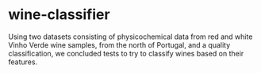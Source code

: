 # wine-classifier
Using two datasets consisting of physicochemical data from red and white Vinho Verde wine samples, from the north of Portugal, and a quality classification, we concluded tests to try to classify wines based on their features. 
